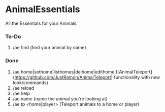 # AnimalEssentials
All the Essentials for your Animals.

### To-Do

1. /ae find <name> (find your animal by name)

### Done
1. /ae home|sethome|listhomes|delhome|edithome ([AnimalTeleport] (https://github.com/JustRamon/AnimalTeleport) functionality with new look/commands)
2. /ae reload
3. /ae help
4. /ae name <name> (name the animal you're looking at)
5. /ae tp <home|player> (Teleport animals to a home or player)
